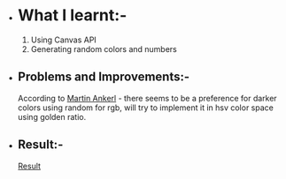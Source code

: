 * #  What I learnt:-
   1. Using Canvas API
   2. Generating random colors and numbers
* ## Problems and Improvements:-
    According to [Martin Ankerl](https://martin.ankerl.com/2009/12/09/how-to-create-random-colors-programmatically/ " Martin Ankerl ") - there seems to be a preference for darker colors using random for rgb, will try to implement it in hsv color space using golden ratio.
* ## Result:- 
    [Result](https://codepen.io/eyepatch_dev/details/rNpgWLy "Result")
